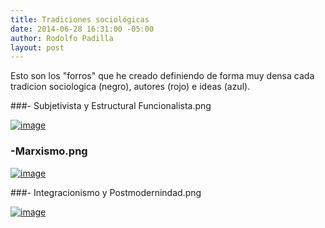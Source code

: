 ```yaml
---
title: Tradiciones sociológicas
date: 2014-06-28 16:31:00 -05:00
author: Rodolfo Padilla
layout: post
---
```


<!-- more -->

Esto son los "forros" que he creado definiendo de forma muy densa cada tradicion sociologica (negro), autores (rojo) e ideas (azul).

###- Subjetivista y Estructural Funcionalista.png

[![image](/assets/img/t1.png)](/assets/img/tradiciones_1.jpg)

### -Marxismo.png

[![image](/assets/img/t2.png)](/assets/img/tradiciones_2.jpg)

###- Integracionismo y Postmodernindad.png

[![image](/assets/img/t3.png)](/assets/img/tradiciones_3.jpg)

